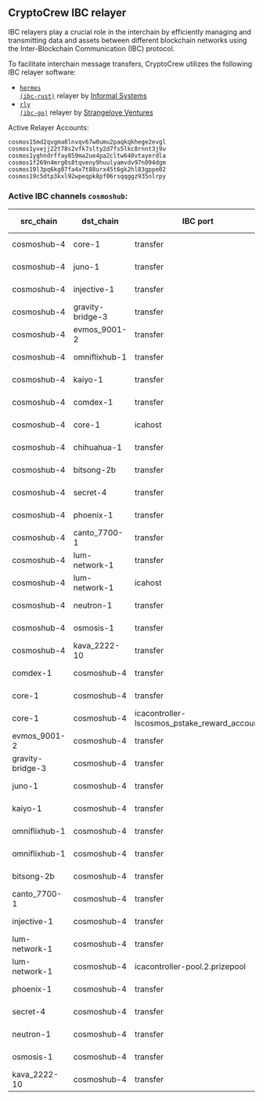 ## CryptoCrew IBC relayer
IBC relayers play a crucial role in the interchain by efficiently managing and transmitting data and assets between different blockchain networks using the Inter-Blockchain Communication (IBC) protocol.

To facilitate interchain message transfers, CryptoCrew utilizes the following IBC relayer software: 
- <a href="https://github.com/informalsystems/hermes"><code>hermes (ibc-rust)</code></a> relayer by [Informal Systems](https://github.com/informalsystems)
- <a href="https://github.com/cosmos/relayer"><code>rly (ibc-go)</code></a> relayer by [Strangelove Ventures](https://github.com/strangelove-ventures)

Active Relayer Accounts:
```
cosmos15md2qvgma8lnvqv67w0umu2paqkqkhege2evgl
cosmos1yvejj22t78s2vfk7slty2d7fs5lkc8rnnt3j9u
cosmos1yghndrffay859ma2ue4pa2cltw640vtayerdla
cosmos1f269n4mrg0s8tqveny9huulyamvdv97n094dgm
cosmos19l3pq6kg07fa4x7t88urx45t6gk2hl83gppe02
cosmos19c5dtp3kxl92wpeqpk8pf06rsqqggz935nlrpy
```

### Active IBC channels `cosmoshub`:
| src_chain | dst_chain | IBC port | IBC channel |
| --------------- | --------------- | ------------ | ------------------- |
| cosmoshub-4 | core-1 | transfer | channel-190 |
| cosmoshub-4 | juno-1 | transfer | channel-207 |
| cosmoshub-4 | injective-1 | transfer | channel-220 |
| cosmoshub-4 | gravity-bridge-3 | transfer | channel-281 |
| cosmoshub-4 | evmos_9001-2 | transfer | channel-292 |
| cosmoshub-4 | omniflixhub-1 | transfer | channel-306 |
| cosmoshub-4 | kaiyo-1 | transfer | channel-343 |
| cosmoshub-4 | comdex-1 | transfer | channel-400 |
| cosmoshub-4 | core-1 | icahost | channel-428 |
| cosmoshub-4 | chihuahua-1 | transfer | channel-576 |
| cosmoshub-4 | bitsong-2b | transfer | channel-229 |
| cosmoshub-4 | secret-4 | transfer | channel-235 |
| cosmoshub-4 | phoenix-1 | transfer | channel-339 |
| cosmoshub-4 | canto_7700-1 | transfer | channel-358 |
| cosmoshub-4 | lum-network-1 | transfer | channel-566 |
| cosmoshub-4 | lum-network-1 | icahost | channel-607 |
| cosmoshub-4 | neutron-1 | transfer | channel-569 |
| cosmoshub-4 | osmosis-1 | transfer | channel-141 |
| cosmoshub-4 | kava_2222-10 | transfer | channel-277 |
| comdex-1 | cosmoshub-4 | transfer | channel-37 |
| core-1 | cosmoshub-4 | transfer | channel-24 |
| core-1 | cosmoshub-4 | icacontroller-lscosmos_pstake_reward_account | channel-53 |
| evmos_9001-2 | cosmoshub-4 | transfer | channel-3 |
| gravity-bridge-3 | cosmoshub-4 | transfer | channel-17 |
| juno-1 | cosmoshub-4 | transfer | channel-1 |
| kaiyo-1 | cosmoshub-4 | transfer | channel-0 |
| omniflixhub-1 | cosmoshub-4 | transfer | channel-0 |
| omniflixhub-1 | cosmoshub-4 | transfer | channel-12 |
| bitsong-2b | cosmoshub-4 | transfer | channel-1 |
| canto_7700-1 | cosmoshub-4 | transfer | channel-2 |
| injective-1 | cosmoshub-4 | transfer | channel-1 |
| lum-network-1 | cosmoshub-4 | transfer | channel-12 |
| lum-network-1 | cosmoshub-4 | icacontroller-pool.2.prizepool | channel-16 |
| phoenix-1 | cosmoshub-4 | transfer | channel-0 |
| secret-4 | cosmoshub-4 | transfer | channel-0 |
| neutron-1 | cosmoshub-4 | transfer | channel-1 |
| osmosis-1 | cosmoshub-4 | transfer | channel-0 |
| kava_2222-10 | cosmoshub-4 | transfer | channel-0 |